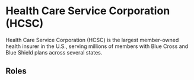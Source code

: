 # Health Care Service Corporation (HCSC)

Health Care Service Corporation (HCSC) is the largest member-owned health insurer in the U.S., serving millions of members with Blue Cross and Blue Shield plans across several states.

## Roles

